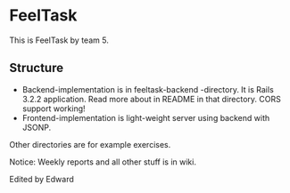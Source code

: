 # FeelTask

This is FeelTask by team 5.

## Structure

* Backend-implementation is in feeltask-backend -directory. It is Rails 3.2.2 application. Read more about in README in that directory. CORS support working!
* Frontend-implementation is light-weight server using backend with JSONP. 

Other directories are for example exercises.

Notice: Weekly reports and all other stuff is in wiki.

Edited by Edward